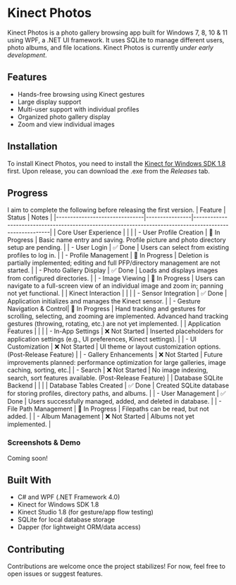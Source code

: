 # Kinect Photos
Kinect Photos is a photo gallery browsing app built for Windows 7, 8, 10 & 11 using WPF, a .NET UI framework. It uses  SQLite to manage different users, photo albums, and file locations. Kinect Photos is currently *under early development*.

## Features
- Hands-free browsing using Kinect gestures
- Large display support
- Multi-user support with individual profiles
- Organized photo gallery display
- Zoom and view individual images


## Installation
To install Kinect Photos, you need to install the [Kinect for Windows SDK 1.8](https://www.microsoft.com/en-us/download/details.aspx?id=40278) first. Upon release, you can download the .exe from the *Releases* tab.

## Progress
I aim to complete the following before releasing the first version.
| Feature                        | Status         | Notes                                                                                                   |
|-------------------------------|----------------|---------------------------------------------------------------------------------------------------------|
| Core User Experience          |                |                                                                                                         |
| - User Profile Creation       | 🔄 In Progress | Basic name entry and saving. Profile picture and photo directory setup are pending.                    |
| - User Login                  | ✅ Done        | Users can select from existing profiles to log in.                                                     |
| - Profile Management          | 🔄 In Progress | Deletion is partially implemented; editing and full PFP/directory management are not started.          |
| - Photo Gallery Display       | ✅ Done        | Loads and displays images from configured directories.                                                 |
| - Image Viewing               | 🔄 In Progress        | Users can navigate to a full-screen view of an individual image and zoom in; panning not yet functional.                                         |
| Kinect Interaction            |                |                                                                                                         |
| - Sensor Integration          | ✅ Done        | Application initializes and manages the Kinect sensor.                                                 |
| - Gesture Navigation & Control| 🔄 In Progress | Hand tracking and gestures for scrolling, selecting, and zooming are implemented. Advanced hand tracking gestures (throwing, rotating, etc.) are not yet implemented. |
| Application Features          |                |                                                                                                         |
| - In-App Settings             | ❌ Not Started | Inserted placeholders for application settings (e.g., UI preferences, Kinect settings).                          |
| - UI Customization            | ❌ Not Started | UI theme or layout customization options. (Post-Release Feature)                                            |
| - Gallery Enhancements        | ❌ Not Started | Future improvements planned: performance optimization for large galleries, image caching, sorting, etc.|
| - Search        | ❌ Not Started | No image indexing, search, sort features available. (Post-Release Feature) |
| Database SQLite Backend            |         |                                |
| Database Tables Created            | ✅ Done        | Created SQLite database for storing profiles, directory paths, and albums.                                   |
| - User Management            | ✅ Done        | Users successfully managed, added, and deleted in database.                               |
| - File Path Management            | 🔄 In Progress        | Filepaths can be read, but not added.                                  |
| - Album Management            | ❌ Not Started        | Albums not  yet implemented.                            |


### Screenshots & Demo
Coming soon!

## Built With
- C# and WPF (.NET Framework 4.0)
- Kinect for Windows SDK 1.8
- Kinect Studio 1.8 (for gesture/app flow testing)
- SQLite for local database storage
- Dapper (for lightweight ORM/data access)

## Contributing
Contributions are welcome once the project stabilizes! For now, feel free to open issues or suggest features.

